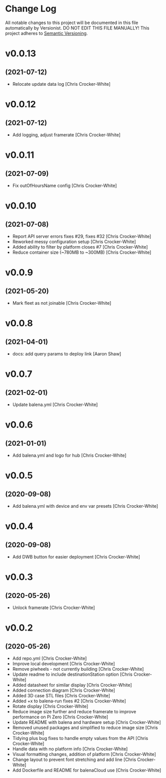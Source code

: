 # Change Log

All notable changes to this project will be documented in this file
automatically by Versionist. DO NOT EDIT THIS FILE MANUALLY!
This project adheres to [Semantic Versioning](http://semver.org/).

# v0.0.13
## (2021-07-12)

* Relocate update data log [Chris Crocker-White]

# v0.0.12
## (2021-07-12)

* Add logging, adjust framerate [Chris Crocker-White]

# v0.0.11
## (2021-07-09)

* Fix outOfHoursName config [Chris Crocker-White]

# v0.0.10
## (2021-07-08)

* Report API server errors fixes #29, fixes #32 [Chris Crocker-White]
* Reworked messy configuration setup [Chris Crocker-White]
* Added ability to filter by platform closes #7 [Chris Crocker-White]
* Reduce container size (~780MB to ~300MB) [Chris Crocker-White]

# v0.0.9
## (2021-05-20)

* Mark fleet as not joinable [Chris Crocker-White]

# v0.0.8
## (2021-04-01)

* docs: add query params to deploy link [Aaron Shaw]

# v0.0.7
## (2021-02-01)

* Update balena.yml [Chris Crocker-White]

# v0.0.6
## (2021-01-01)

* Add balena.yml and logo for hub [Chris Crocker-White]

# v0.0.5
## (2020-09-08)

* Add balena.yml with device and env var presets [Chris Crocker-White]

# v0.0.4
## (2020-09-08)

* Add DWB button for easier deployment [Chris Crocker-White]

# v0.0.3
## (2020-05-26)

* Unlock framerate [Chris Crocker-White]

# v0.0.2
## (2020-05-26)

* Add repo.yml [Chris Crocker-White]
* Improve local development [Chris Crocker-White]
* Remove piwheels - not currently building [Chris Crocker-White]
* Update readme to include destinationStation option [Chris Crocker-White]
* Added datasheet for similar display [Chris Crocker-White]
* Added connection diagram [Chris Crocker-White]
* Added 3D case STL files [Chris Crocker-White]
* Added +x to balena-run fixes #2 [Chris Crocker-White]
* Rotate display [Chris Crocker-White]
* Reduce image size further and reduce framerate to improve performance on Pi Zero [Chris Crocker-White]
* Update README with balena and hardware setup [Chris Crocker-White]
* Removed unused packages and simplified to reduce image size [Chris Crocker-White]
* Tidying plus bug fixes to handle empty values from the API [Chris Crocker-White]
* Handle data with no platform info [Chris Crocker-White]
* Visual formatting changes, addition of platform [Chris Crocker-White]
* Change layout to prevent font stretching and add line [Chris Crocker-White]
* Add Dockerfile and README for balenaCloud use [Chris Crocker-White]
